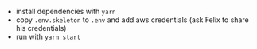 - install dependencies with `yarn`
- copy `.env.skeleton` to `.env` and add aws credentials (ask Felix to share his credentials) 
- run with `yarn start`


